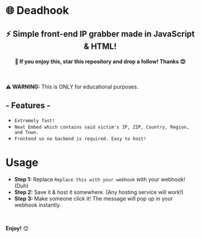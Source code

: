 # 🌐 Deadhook
<h2 align="center">⚡ Simple front-end IP grabber made in JavaScript & HTML!</h3>
<h4 align="center">🌟 If you enjoy this, star this repository and drop a follow! Thanks 😊</h3>
<br />

**⚠ WARNING:** This is ONLY for educational purposes.

<h2 align="left">- Features -</h3>

* `Extremely fast! `
* `Neat Embed which contains said victim's IP, ZIP, Country, Region, and Town. `
* `Frontend so no backend is required. Easy to host! `

# Usage
- **Step 1:** Replace `Replace this with your webhook` with your webhook! (Duh)
- **Step 2:** Save it & host it somewhere. (Any hosting service will work!)
- **Step 3:** Make someone click it! The message will pop up in your webhook instantly.
<br />

**Enjoy!** 😊
